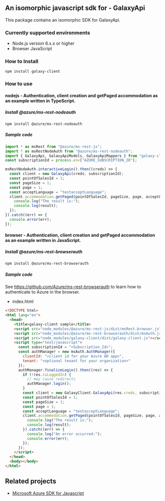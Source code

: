 ## An isomorphic javascript sdk for - GalaxyApi

This package contains an isomorphic SDK for GalaxyApi.

### Currently supported environments

- Node.js version 6.x.x or higher
- Browser JavaScript

### How to Install

```
npm install galaxy-client
```

### How to use

#### nodejs - Authentication, client creation and getPaged accommodation as an example written in TypeScript.

##### Install @azure/ms-rest-nodeauth

```
npm install @azure/ms-rest-nodeauth
```

##### Sample code

```ts
import * as msRest from "@azure/ms-rest-js";
import * as msRestNodeAuth from "@azure/ms-rest-nodeauth";
import { GalaxyApi, GalaxyApiModels, GalaxyApiMappers } from "galaxy-client";
const subscriptionId = process.env["AZURE_SUBSCRIPTION_ID"];

msRestNodeAuth.interactiveLogin().then((creds) => {
  const client = new GalaxyApi(creds, subscriptionId);
  const pointOfSalesId = 1;
  const pageSize = 1;
  const page = 1;
  const acceptLanguage = "testacceptLanguage";
  client.accommodation.getPaged(pointOfSalesId, pageSize, page, acceptLanguage).then((result) => {
    console.log("The result is:");
    console.log(result);
  });
}).catch((err) => {
  console.error(err);
});
```

#### browser - Authentication, client creation and getPaged accommodation as an example written in JavaScript.

##### Install @azure/ms-rest-browserauth

```
npm install @azure/ms-rest-browserauth
```

##### Sample code

See https://github.com/Azure/ms-rest-browserauth to learn how to authenticate to Azure in the browser.

- index.html
```html
<!DOCTYPE html>
<html lang="en">
  <head>
    <title>galaxy-client sample</title>
    <script src="node_modules/@azure/ms-rest-js/dist/msRest.browser.js"></script>
    <script src="node_modules/@azure/ms-rest-browserauth/dist/msAuth.js"></script>
    <script src="node_modules/galaxy-client/dist/galaxy-client.js"></script>
    <script type="text/javascript">
      const subscriptionId = "<Subscription_Id>";
      const authManager = new msAuth.AuthManager({
        clientId: "<client id for your Azure AD app>",
        tenant: "<optional tenant for your organization>"
      });
      authManager.finalizeLogin().then((res) => {
        if (!res.isLoggedIn) {
          // may cause redirects
          authManager.login();
        }
        const client = new GalaxyClient.GalaxyApi(res.creds, subscriptionId);
        const pointOfSalesId = 1;
        const pageSize = 1;
        const page = 1;
        const acceptLanguage = "testacceptLanguage";
        client.accommodation.getPaged(pointOfSalesId, pageSize, page, acceptLanguage).then((result) => {
          console.log("The result is:");
          console.log(result);
        }).catch((err) => {
          console.log("An error occurred:");
          console.error(err);
        });
      });
    </script>
  </head>
  <body></body>
</html>
```

## Related projects

- [Microsoft Azure SDK for Javascript](https://github.com/Azure/azure-sdk-for-js)
